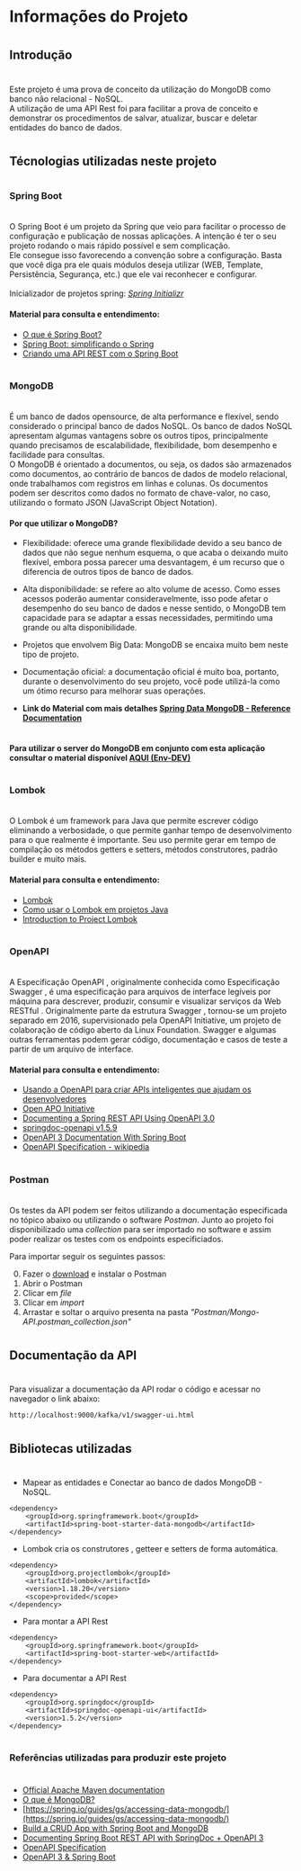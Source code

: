 # Informações do Projeto

#
## Introdução
#

Este projeto é uma prova de conceito da utilização do MongoDB como banco não relacional - NoSQL.<br>
A utilização de uma API Rest foi para facilitar a prova de conceito e demonstrar os procedimentos de salvar, atualizar, buscar e deletar entidades do banco de dados.


#
## Técnologias utilizadas neste projeto
#

#
### Spring Boot </br></br>

O Spring Boot é um projeto da Spring que veio para facilitar o processo de configuração e publicação de nossas aplicações. A intenção é ter o seu projeto rodando o mais rápido possível e sem complicação. </br>
Ele consegue isso favorecendo a convenção sobre a configuração. Basta que você diga pra ele quais módulos deseja utilizar (WEB, Template, Persistência, Segurança, etc.) que ele vai reconhecer e configurar. </br></br>
Inicializador de projetos spring: *[Spring Initializr](https://start.spring.io/)*

#### **Material para consulta e entendimento:**
* [O que é Spring Boot?](https://blog.algaworks.com/spring-boot/)
* [Spring Boot: simplificando o Spring](https://www.devmedia.com.br/spring-boot-simplificando-o-spring/31979)
* [Criando uma API REST com o Spring Boot](https://www.treinaweb.com.br/blog/criando-uma-api-rest-com-o-spring-boot)

#
### MongoDB </br></br>

É um banco de dados opensource, de alta performance e flexível, sendo considerado o principal banco de dados NoSQL. Os banco de dados NoSQL apresentam algumas vantagens sobre os outros tipos, principalmente quando precisamos de escalabilidade, flexibilidade, bom desempenho e facilidade para consultas.
</br>
O MongoDB é orientado a documentos, ou seja, os dados são armazenados como documentos, ao contrário de bancos de dados de modelo relacional, onde trabalhamos com registros em linhas e colunas. Os documentos podem ser descritos como dados no formato de chave-valor, no caso, utilizando o formato JSON (JavaScript Object Notation).

#### Por que utilizar o MongoDB? </br>
* Flexibilidade: oferece uma grande flexibilidade devido a seu banco de dados que não segue nenhum esquema, o que acaba o deixando muito flexível, embora possa parecer uma desvantagem, é um recurso que o diferencia de outros tipos de banco de dados.
* Alta disponibilidade: se refere ao alto volume de acesso. Como esses acessos poderão aumentar consideravelmente, isso pode afetar o desempenho do seu banco de dados e nesse sentido, o MongoDB tem capacidade para se adaptar a essas necessidades, permitindo uma grande ou alta disponibilidade.
* Projetos que envolvem Big Data: MongoDB se encaixa muito bem neste tipo de projeto.
* Documentação oficial: a documentação oficial é muito boa, portanto, durante o desenvolvimento do seu projeto, você pode utilizá-la como um ótimo recurso para melhorar suas operações.

* **Link do Material com mais detalhes [Spring Data MongoDB - Reference Documentation](https://docs.spring.io/spring-data/mongodb/docs/current/reference/html/#reference)**</br></br>

#### **Para utilizar o server do MongoDB em conjunto com esta aplicação consultar o material disponível **[AQUI (Env-DEV)](https://github.com/jeffersoncleyson/env_dev)**** 

#
### Lombok </br></br>

O Lombok é um framework para Java que permite escrever código eliminando a verbosidade, o que permite ganhar tempo de desenvolvimento para o que realmente é importante. Seu uso permite gerar em tempo de compilação os métodos getters e setters, métodos construtores, padrão builder e muito mais.

#### **Material para consulta e entendimento:**
* [Lombok](https://projectlombok.org/)
* [Como usar o Lombok em projetos Java](https://digitalinnovation.one/artigos/como-usar-o-lombok-em-projetos-java)
* [Introduction to Project Lombok](https://www.baeldung.com/intro-to-project-lombok)

#
### OpenAPI </br></br>

A Especificação OpenAPI , originalmente conhecida como Especificação Swagger , é uma especificação para arquivos de interface legíveis por máquina para descrever, produzir, consumir e visualizar serviços da Web RESTful . Originalmente parte da estrutura Swagger , tornou-se um projeto separado em 2016, supervisionado pela OpenAPI Initiative, um projeto de colaboração de código aberto da Linux Foundation. Swagger e algumas outras ferramentas podem gerar código, documentação e casos de teste a partir de um arquivo de interface.

#### **Material para consulta e entendimento:**
* [Usando a OpenAPI para criar APIs inteligentes que ajudam os desenvolvedores](https://www.infoq.com/br/articles/apache-kafka-licoes/)
* [Open APO Initiative](https://www.openapis.org/)
* [Documenting a Spring REST API Using OpenAPI 3.0](https://www.baeldung.com/spring-rest-openapi-documentation)
* [springdoc-openapi v1.5.9](https://springdoc.org/)
* [OpenAPI 3 Documentation With Spring Boot](https://dzone.com/articles/openapi-3-documentation-with-spring-boot)
* [OpenAPI Specification - wikipedia](https://en.wikipedia.org/wiki/OpenAPI_Specification)

#
### Postman </br></br>

Os testes da API podem ser feitos utilizando a documentação especificada no tópico abaixo ou utilizando o software *Postman*. Junto ao projeto foi disponibilizado uma *collection* para ser importado no software e assim poder realizar os testes com os endpoints especificiados.

Para importar seguir os seguintes passos:

0) Fazer o [download](https://www.postman.com/downloads/) e instalar o Postman
1) Abrir o Postman
2) Clicar em *file*
3) Clicar em *import*
4) Arrastar e soltar o arquivo presenta na pasta *"Postman/Mongo-API.postman_collection.json"*

#
## Documentação da API
#

Para visualizar a documentação da API rodar o código e acessar no navegador o link abaixo:

```
http://localhost:9000/kafka/v1/swagger-ui.html
```

#
## Bibliotecas utilizadas
#

* Mapear as entidades e Conectar ao banco de dados MongoDB - NoSQL.
```
<dependency>
    <groupId>org.springframework.boot</groupId>
    <artifactId>spring-boot-starter-data-mongodb</artifactId>
</dependency>
```
* Lombok cria os construtores , getteer e setters de forma automática.

```
<dependency>
    <groupId>org.projectlombok</groupId>
    <artifactId>lombok</artifactId>
    <version>1.18.20</version>
    <scope>provided</scope>
</dependency>
```
* Para montar a API Rest
```
<dependency>
    <groupId>org.springframework.boot</groupId>
    <artifactId>spring-boot-starter-web</artifactId>
</dependency>
```

* Para documentar a API Rest
```
<dependency>
    <groupId>org.springdoc</groupId>
    <artifactId>springdoc-openapi-ui</artifactId>
    <version>1.5.2</version>
</dependency>
```


#
### Referências utilizadas para produzir este projeto
#

* [Official Apache Maven documentation](https://maven.apache.org/guides/index.html)
* [O que é MongoDB?](https://www.treinaweb.com.br/blog/o-que-e-mongodb)
* [https://spring.io/guides/gs/accessing-data-mongodb/](https://spring.io/guides/gs/accessing-data-mongodb/)
* [Build a CRUD App with Spring Boot and MongoDB](https://www.split.io/blog/crud-spring-boot-mongodb/)
* [Documenting Spring Boot REST API with SpringDoc + OpenAPI 3](https://www.dariawan.com/tutorials/spring/documenting-spring-boot-rest-api-springdoc-openapi-3/)
* [OpenAPI Specification](https://swagger.io/specification/)
* [OpenAPI 3 & Spring Boot](https://springdoc.org/)

